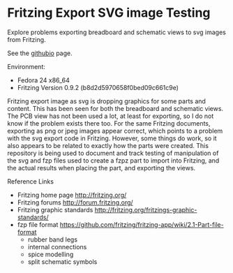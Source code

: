 # Fritzing Export SVG image Testing
Explore problems exporting breadboard and schematic views to svg images from Fritzing.

See the [githubio](https://mmerlin.github.io/fesTest/) page.

Environment:
* Fedora 24 x86_64
* Fritzing Version 0.9.2 (b8d2d5970658f0bed09c661c9e)

Fritzing export image as svg is dropping graphics for some parts and content.  This has been seen for both the breadboard and schematic views.  The PCB view has not been used a lot, at least for exporting, so I do not know if the problem exists there too.  For the same Fritzing documents, exporting as png or jpeg images appear correct, which points to a problem with the svg export code in Fritzing.  However, some things do work, so it also appears to be related to exactly how the parts were created.  This repository is being used to document and track testing of manipulation of the svg and fzp files used to create a fzpz part to import into Fritzing, and the actual results when placing the part, and exporting the views.

Reference Links
* Fritzing home page http://fritzing.org/
* Fritzing forums http://forum.fritzing.org/
* Fritzing graphic standards http://fritzing.org/fritzings-graphic-standards/
* fzp file format https://github.com/fritzing/fritzing-app/wiki/2.1-Part-file-format
  * rubber band legs
  * internal connections
  * spice modelling
  * split schematic symbols
